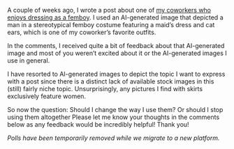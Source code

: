 A couple of weeks ago, I wrote a post about one of [my coworkers who enjoys dressing as a femboy](https://www.the-beskirted-man.com/skirts-and-dresses/follow-up-a-femboy-at-work/). I used an AI-generated image that depicted a man in a stereotypical femboy costume featuring a maid’s dress and cat ears, which is one of my coworker’s favorite outfits.

In the comments, I received quite a bit of feedback about that AI-generated image and most of you weren’t excited about it or the AI-generated images I use in general.

I have resorted to AI-generated images to depict the topic I want to express with a post since there is a distinct lack of available stock images in this (still) fairly niche topic. Unsurprisingly, any pictures I find with skirts exclusively feature women.

So now the question: Should I change the way I use them? Or should I stop using them altogether Please let me know your thoughts in the comments below as any feedback would be incredibly helpful! Thank you!

*Polls have been temporarily removed while we migrate to a new platform.*